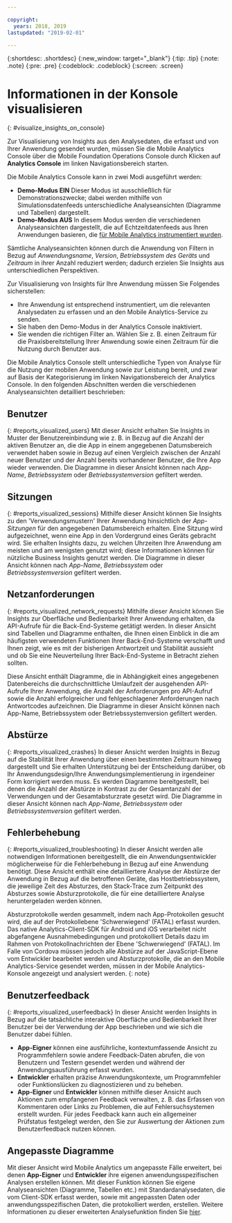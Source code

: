 ```yaml
---

copyright:
  years: 2018, 2019
lastupdated: "2019-02-01"

---
```


{:shortdesc: .shortdesc}
{:new_window: target="_blank"}
{:tip: .tip}
{:note: .note}
{:pre: .pre}
{:codeblock: .codeblock}
{:screen: .screen}

# Informationen in der Konsole visualisieren
{: #visualize_insights_on_console}

Zur Visualisierung von Insights aus den Analysedaten, die erfasst und von Ihrer Anwendung gesendet wurden, müssen Sie die Mobile Analytics Console über die Mobile Foundation Operations Console durch Klicken auf **Analytics Console** im linken Navigationsbereich starten.

Die Mobile Analytics Console kann in zwei Modi ausgeführt werden:
  - **Demo-Modus EIN** Dieser Modus ist ausschließlich für Demonstrationszwecke; dabei werden mithilfe von Simulationsdatenfeeds unterschiedliche Analyseansichten (Diagramme und Tabellen) dargestellt.
  - **Demo-Modus AUS** In diesem Modus werden die verschiedenen Analyseansichten dargestellt, die auf Echtzeitdatenfeeds aus Ihren Anwendungen basieren, die [für Mobile Analytics instrumentiert wurden](/docs/services/mobilefoundation?topic=mobilefoundation-instrument_your_app#instrument_your_app).
  
Sämtliche Analyseansichten können durch die Anwendung von Filtern in Bezug auf *Anwendungsname*, *Version*, *Betriebssystem des Geräts* und *Zeitraum* in ihrer Anzahl reduziert werden; dadurch erzielen Sie Insights aus unterschiedlichen Perspektiven.

Zur Visualisierung von Insights für Ihre Anwendung müssen Sie Folgendes sicherstellen:
  - Ihre Anwendung ist entsprechend instrumentiert, um die relevanten Analysedaten zu erfassen und an den Mobile Analytics-Service zu senden.
  - Sie haben den Demo-Modus in der Analytics Console inaktiviert.
  - Sie wenden die richtigen Filter an.  Wählen Sie z. B. einen Zeitraum für die Praxisbereitstellung Ihrer Anwendung sowie einen Zeitraum für die Nutzung durch Benutzer aus.

Die Mobile Analytics Console stellt unterschiedliche Typen von Analyse für die Nutzung der mobilen Anwendung sowie zur Leistung bereit, und zwar auf Basis der Kategorisierung im linken Navigationsbereich der Analytics Console.  In den folgenden Abschnitten werden die verschiedenen Analyseansichten detailliert beschrieben: 


## Benutzer
{: #reports_visualized_users}
Mit dieser Ansicht erhalten Sie Insights in Muster der Benutzereinbindung wie z. B. in Bezug auf die Anzahl der aktiven Benutzer an, die die App in einem angegebenen Datumsbereich verwendet haben sowie in Bezug auf einen Vergleich zwischen der Anzahl neuer Benutzer und der Anzahl bereits vorhandener Benutzer, die Ihre App wieder verwenden.
Die Diagramme in dieser Ansicht können nach *App-Name*, *Betriebssystem* oder *Betriebssystemversion* gefiltert werden.

## Sitzungen
{: #reports_visualized_sessions}
Mithilfe dieser Ansicht können Sie Insights zu den 'Verwendungsmustern' Ihrer Anwendung hinsichtlich der *App-Sitzungen* für den angegebenen Datumsbereich erhalten. Eine Sitzung wird aufgezeichnet, wenn eine App in den Vordergrund eines Geräts gebracht wird.  Sie erhalten Insights dazu, zu welchen Uhrzeiten Ihre Anwendung am meisten und am wenigsten genutzt wird; diese Informationen können für nützliche Business Insights genutzt werden. Die Diagramme in dieser Ansicht können nach *App-Name*, *Betriebssystem* oder *Betriebssystemversion* gefiltert werden.

## Netzanforderungen
{: #reports_visualized_network_requests}
Mithilfe dieser Ansicht können Sie Insights zur Oberfläche und Bedienbarkeit Ihrer Anwendung erhalten, da API-Aufrufe für die Back-End-Systeme getätigt werden.  In dieser Ansicht sind Tabellen und Diagramme enthalten, die Ihnen einen Einblick in die am häufigsten verwendeten Funktionen Ihrer Back-End-Systeme verschafft und Ihnen zeigt, wie es mit der bisherigen Antwortzeit und Stabilität aussieht und ob Sie eine Neuverteilung Ihrer Back-End-Systeme in Betracht ziehen sollten.

Diese Ansicht enthält Diagramme, die in Abhängigkeit eines angegebenen Datenbereichs die durchschnittliche Umlaufzeit der ausgehenden API-Aufrufe Ihrer Anwendung, die Anzahl der Anforderungen pro API-Aufruf sowie die Anzahl erfolgreicher und fehlgeschlagener Anforderungen nach Antwortcodes aufzeichnen.  Die Diagramme in dieser Ansicht können nach App-Name, Betriebssystem oder Betriebssystemversion gefiltert werden.

## Abstürze
{: #reports_visualized_crashes}
In dieser Ansicht werden Insights in Bezug auf die Stabilität Ihrer Anwendung über einen bestimmten Zeitraum hinweg dargestellt und Sie erhalten Unterstützung bei der Entscheidung darüber, ob Ihr Anwendungsdesign/Ihre Anwendungsimplementierung in irgendeiner Form korrigiert werden muss.  Es werden Diagramme bereitgestellt, bei denen die Anzahl der Abstürze in Kontrast zu der Gesamtanzahl der Verwendungen und der Gesamtabsturzrate gesetzt wird.  Die Diagramme in dieser Ansicht können nach *App-Name*, *Betriebssystem* oder *Betriebssystemversion* gefiltert werden.


## Fehlerbehebung
{: #reports_visualized_troubleshooting}
In dieser Ansicht werden alle notwendigen Informationen bereitgestellt, die ein Anwendungsentwickler möglicherweise für die Fehlerbehebung in Bezug auf eine Anwendung benötigt.  Diese Ansicht enthält eine detailliertere Analyse der Abstürze der Anwendung in Bezug auf die betroffenen Geräte, das Hostbetriebssystem, die jeweilige Zeit des Absturzes, den Stack-Trace zum Zeitpunkt des Absturzes sowie Absturzprotokolle, die für eine detailliertere Analyse heruntergeladen werden können.  

Absturzprotokolle werden gesammelt, indem nach App-Protokollen gesucht wird, die auf der Protokollebene 'Schwerwiegend' (FATAL) erfasst wurden.  Das native Analytics-Client-SDK für Android und iOS verarbeitet nicht abgefangene Ausnahmebedingungen und protokolliert Details dazu im Rahmen von Protokollnachrichten der Ebene 'Schwerwiegend' (FATAL).  Im Falle von Cordova müssen jedoch alle Abstürze auf der JavaScript-Ebene vom Entwickler bearbeitet werden und Absturzprotokolle, die an den Mobile Analytics-Service gesendet werden, müssen in der Mobile Analytics-Konsole angezeigt und analysiert werden.
{: note}


## Benutzerfeedback
{: #reports_visualized_userfeedback}
In dieser Ansicht werden Insights in Bezug auf die tatsächliche interaktive Oberfläche und Bedienbarkeit Ihrer Benutzer bei der Verwendung der App beschrieben und wie sich die Benutzer dabei fühlen.

* **App-Eigner** können eine ausführliche, kontextumfassende Ansicht zu Programmfehlern sowie andere Feedback-Daten abrufen, die von Benutzern und Testern gesendet werden und während der Anwendungsausführung erfasst wurden.
* **Entwickler** erhalten präzise Anwendungskontexte, um Programmfehler oder Funktionslücken zu diagnostizieren und zu beheben.
* **App-Eigner** und **Entwickler** können mithilfe dieser Ansicht auch Aktionen zum empfangenen Feedback verwalten, z. B. das Erfassen von Kommentaren oder Links zu Problemen, die auf Fehlersuchsystemen erstellt wurden.  Für jedes Feedback kann auch ein allgemeiner Prüfstatus festgelegt werden, den Sie zur Auswertung der Aktionen zum Benutzerfeedback nutzen können.

## Angepasste Diagramme
Mit dieser Ansicht wird Mobile Analytics um angepasste Fälle erweitert, bei denen **App-Eigner** und **Entwickler** ihre eigenen anwendungsspezifischen Analysen erstellen können. Mit dieser Funktion können Sie eigene Analyseansichten (Diagramme, Tabellen etc.) mit Standardanalysedaten, die vom Client-SDK erfasst werden, sowie mit angepassten Daten oder anwendungsspezifischen Daten, die protokolliert werden, erstellen.  Weitere Informationen zu dieser erweiterten Analysefunktion finden Sie [hier](/docs/services/mobilefoundation?topic=mobilefoundation-build_custom_charts#build_custom_charts).

